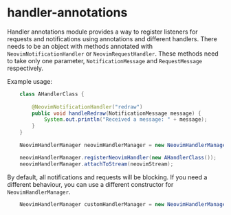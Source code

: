 # handler-annotations

Handler annotations module provides a way to register listeners for requests and notifications using annotations and different handlers. There needs to be an
object with methods annotated with `NeovimNotificationHandler` or `NeovimRequestHandler`. These methods need to take only one parameter, `NotificationMessage`
and `RequestMessage` respectively.

Example usage:
```java
    class AHandlerClass {
    
        @NeovimNotificationHandler("redraw")
        public void handleRedraw(NotificationMessage message) {
            System.out.println("Received a message: " + message);
        }
    }
    
    NeovimHandlerManager neovimHandlerManager = new NeovimHandlerManager();

    neovimHandlerManager.registerNeovimHandler(new AHandlerClass());
    neovimHandlerManager.attachToStream(neovimStream);
```

By default, all notifications and requests will be blocking. If you need a different behaviour, you can use a different constructor for `NeovimHandlerManager`.
```java
    NeovimHandlerManager customHandlerManager = new NeovimHandlerManager(new NeovimHandlerProxy(customExecutorService));
```